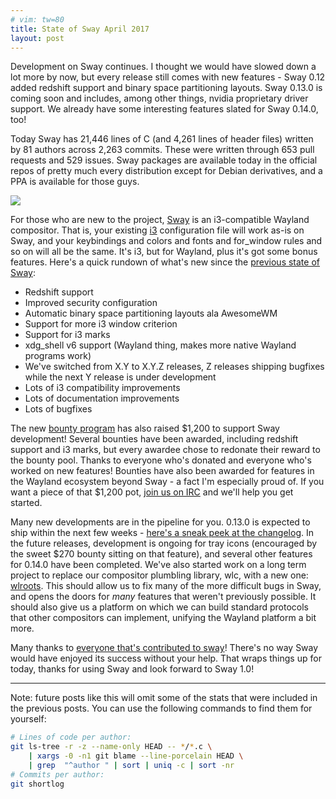 ```yaml
---
# vim: tw=80
title: State of Sway April 2017
layout: post
---
```


Development on Sway continues. I thought we would have slowed down a lot more by
now, but every release still comes with new features - Sway 0.12 added
redshift support and binary space partitioning layouts. Sway 0.13.0 is
coming soon and includes, among other things, nvidia proprietary driver support.
We already have some interesting features slated for Sway 0.14.0, too!

Today Sway has 21,446 lines of C (and 4,261 lines of header files) written by 81
authors across 2,263 commits. These were written through 653 pull requests and
529 issues. Sway packages are available today in the official repos of pretty
much every distribution except for Debian derivatives, and a PPA is available
for those guys.

[![](https://sr.ht/ICd5.png)](https://sr.ht/ICd5.png)

For those who are new to the project, [Sway](http://swaywm.org) is an
i3-compatible Wayland compositor. That is, your existing [i3](http://i3wm.org/)
configuration file will work as-is on Sway, and your keybindings and colors and
fonts and for_window rules and so on will all be the same. It's i3, but for
Wayland, plus it's got some bonus features. Here's a quick rundown of what's
new since the [previous state of Sway](/2016/12/27/State-of-sway.html):

* Redshift support
* Improved security configuration
* Automatic binary space partitioning layouts ala AwesomeWM
* Support for more i3 window criterion
* Support for i3 marks
* xdg_shell v6 support (Wayland thing, makes more native Wayland programs work)
* We've switched from X.Y to X.Y.Z releases, Z releases shipping bugfixes while
    the next Y release is under development
* Lots of i3 compatibility improvements
* Lots of documentation improvements
* Lots of bugfixes

The new [bounty program](https://github.com/SirCmpwn/sway/issues/986) has also
raised $1,200 to support Sway development! Several bounties have been awarded,
including redshift support and i3 marks, but every awardee chose to redonate
their reward to the bounty pool. Thanks to everyone who's donated and everyone
who's worked on new features! Bounties have also been awarded for features in
the Wayland ecosystem beyond Sway - a fact I'm especially proud of. If you want
a piece of that $1,200 pot, [join us on
IRC](http://webchat.freenode.net/?channels=sway&uio=d4) and we'll help you get started.

Many new developments are in the pipeline for you. 0.13.0 is expected to
ship within the next few weeks - [here's a sneak peek at the
changelog](https://github.com/SirCmpwn/sway/issues/1162#issuecomment-295012255).
In the future releases, development is ongoing for tray icons (encouraged by the
sweet $270 bounty sitting on that feature), and several other features for
0.14.0 have been completed. We've also started work on a long term project to
replace our compositor plumbling library, wlc, with a new one:
[wlroots](https://github.com/SirCmpwn/wlroots). This should allow us to fix many
of the more difficult bugs in Sway, and opens the doors for *many* features that
weren't previously possible. It should also give us a platform on which we can
build standard protocols that other compositors can implement, unifying the
Wayland platform a bit more.

Many thanks to [everyone that's contributed to
sway](https://github.com/SirCmpwn/sway/graphs/contributors)! There's no way Sway
would have enjoyed its success without your help. That wraps things up for
today, thanks for using Sway and look forward to Sway 1.0!

---

Note: future posts like this will omit some of the stats that were included in
the previous posts. You can use the following commands to find them for
yourself:

```bash
# Lines of code per author:
git ls-tree -r -z --name-only HEAD -- */*.c \
    | xargs -0 -n1 git blame --line-porcelain HEAD \
    | grep  "^author " | sort | uniq -c | sort -nr
# Commits per author:
git shortlog
```
